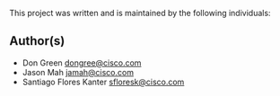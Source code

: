 This project was written and is maintained by the following individuals:

## Author(s)

* Don Green <dongree@cisco.com>
* Jason Mah <jamah@cisco.com>
* Santiago Flores Kanter <sfloresk@cisco.com>
